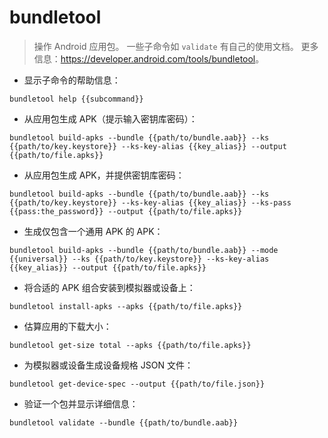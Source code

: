 # bundletool

> 操作 Android 应用包。
> 一些子命令如 `validate` 有自己的使用文档。
> 更多信息：<https://developer.android.com/tools/bundletool>。

- 显示子命令的帮助信息：

`bundletool help {{subcommand}}`

- 从应用包生成 APK（提示输入密钥库密码）：

`bundletool build-apks --bundle {{path/to/bundle.aab}} --ks {{path/to/key.keystore}} --ks-key-alias {{key_alias}} --output {{path/to/file.apks}}`

- 从应用包生成 APK，并提供密钥库密码：

`bundletool build-apks --bundle {{path/to/bundle.aab}} --ks {{path/to/key.keystore}} --ks-key-alias {{key_alias}} --ks-pass {{pass:the_password}} --output {{path/to/file.apks}}`

- 生成仅包含一个通用 APK 的 APK：

`bundletool build-apks --bundle {{path/to/bundle.aab}} --mode {{universal}} --ks {{path/to/key.keystore}} --ks-key-alias {{key_alias}} --output {{path/to/file.apks}}`

- 将合适的 APK 组合安装到模拟器或设备上：

`bundletool install-apks --apks {{path/to/file.apks}}`

- 估算应用的下载大小：

`bundletool get-size total --apks {{path/to/file.apks}}`

- 为模拟器或设备生成设备规格 JSON 文件：

`bundletool get-device-spec --output {{path/to/file.json}}`

- 验证一个包并显示详细信息：

`bundletool validate --bundle {{path/to/bundle.aab}}`